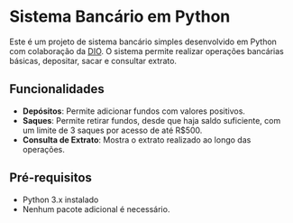 # Sistema Bancário em Python

Este é um projeto de sistema bancário simples desenvolvido em Python com colaboração da [DIO](https://www.dio.me/). O sistema permite realizar operações bancárias básicas, depositar, sacar e consultar extrato.

## Funcionalidades

- **Depósitos**: Permite adicionar fundos com valores positivos.
- **Saques**: Permite retirar fundos, desde que haja saldo suficiente, com um limite de 3 saques por acesso de até R$500.
- **Consulta de Extrato**: Mostra o extrato realizado ao longo das operações.

## Pré-requisitos

- Python 3.x instalado
- Nenhum pacote adicional é necessário.





